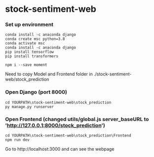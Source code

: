 # stock-sentiment-web
 
 ### Set up environment
 ```
 conda install -c anaconda django
 conda create msc python=3.8
 conda activate msc
 conda install -c anaconda django
 pip install tensorflow
 pip install transformers

 npm i --save moment
 ```

Need to copy Model and Frontend folder in ./stock-sentiment-web/stock_prediction

### Open Django (port 8000)
 ```
cd YOURPATH\stock-sentiment-web\stock_prediction
py manage.py runserver
 ```

### Open Frontend (changed utils/global.js server_baseURL to 'http://127.0.0.1:8000/stock_prediction')
 ```
cd YOURPATH\stock-sentiment-web\stock_prediction\Frontend
npm run dev
 ```

Go to http://localhost:3000 and can see the webpage
